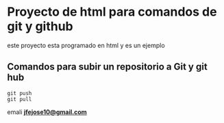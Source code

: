 # Proyecto de html para comandos de git y github
este proyecto esta programado en html y es un ejemplo
## Comandos para subir un repositorio a Git y git hub

```
git push 
git pull
```

emali **jfejose10@gmail.com**
